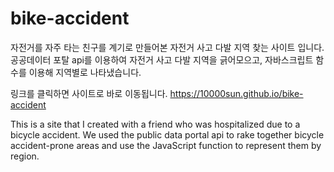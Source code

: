 # bike-accident
자전거를 자주 타는 친구를 계기로 만들어본 자전거 사고 다발 지역 찾는 사이트 입니다.
공공데이터 포탈 api를 이용하여 자전거 사고 다발 지역을 긁어모으고,
자바스크립트 함수를 이용해 지역별로 나타냈습니다.

링크를 클릭하면 사이트로 바로 이동됩니다.
https://10000sun.github.io/bike-accident

This is a site that I created with a friend who was hospitalized due to a bicycle accident. 
We used the public data portal api to rake together bicycle accident-prone areas and use the JavaScript function to represent them by region.
